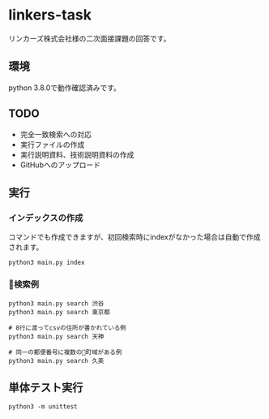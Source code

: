 # linkers-task

リンカーズ株式会社様の二次面接課題の回答です。

## 環境

python 3.8.0で動作確認済みです。

## TODO

- 完全一致検索への対応
- 実行ファイルの作成
- 実行説明資料、技術説明資料の作成
- GitHubへのアップロード

## 実行

### インデックスの作成 

コマンドでも作成できますが、初回検索時にindexがなかった場合は自動で作成されます。

```
python3 main.py index
```

### 検索例

```
python3 main.py search 渋谷
python3 main.py search 東京都

# 8行に渡ってcsvの住所が書かれている例
python3 main.py search 天神

# 同一の郵便番号に複数の町域がある例
python3 main.py search 久美
```

## 単体テスト実行

```
python3 -m unittest
```
